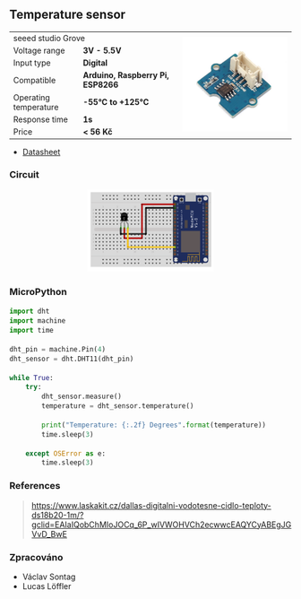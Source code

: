 ## Temperature sensor

<table border="0" width="100%"><tr><td colspan=2 width="60%">seeed studio Grove </td>
<td rowspan=9 width="40%" align="right"><img src="../../.img/temp.jpg" width="200px" /></td></tr>
<tr><td>Voltage range</td><td><b>3V - 5.5V</b></td></tr>
<tr><td>Input type</td><td><b>Digital</b></td></tr>
<tr><td>Compatible</td><td><b>Arduino, Raspberry Pi, ESP8266</b></td></tr>
<tr><td>Operating temperature</td><td><b>-55°C to +125°C</b></td></tr>
<tr><td>Response time</td><td><b>1s</b></td></tr>
<tr><td>Price</td><td><b>< 56 Kč</b></td></tr></table>

* [Datasheet](./datasheet.pdf)

### Circuit
<p align="center"><img src="../../.img/temp.png" width="45%" /></p>

### MicroPython

```python
import dht
import machine
import time

dht_pin = machine.Pin(4)
dht_sensor = dht.DHT11(dht_pin)

while True:
    try:
        dht_sensor.measure()
        temperature = dht_sensor.temperature()

        print("Temperature: {:.2f} Degrees".format(temperature))
        time.sleep(3)

    except OSError as e:
        time.sleep(3)
```

### References
> https://www.laskakit.cz/dallas-digitalni-vodotesne-cidlo-teploty-ds18b20-1m/?gclid=EAIaIQobChMIoJOCq_6P_wIVWOHVCh2ecwwcEAQYCyABEgJGVvD_BwE

### Zpracováno
- Václav Sontag
- Lucas Löffler